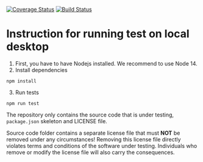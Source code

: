 [![Coverage Status](https://coveralls.io/repos/github/saurtm12/software_testing_course_assignment/badge.svg?branch=master)](https://coveralls.io/github/saurtm12/software_testing_course_assignment?branch=master)
[![Build Status](https://app.travis-ci.com/saurtm12/software_testing_course_assignment.svg?branch=master)](https://app.travis-ci.com/saurtm12/software_testing_course_assignment)

# Instruction for running test on local desktop
1. First, you have to have Nodejs installed. We recommend to use Node 14.
2. Install dependencies
```
npm install
```
3. Run tests
```
npm run test
```
The repository only contains the source code that is under testing, `package.json` skeleton
and LICENSE file.

Source code folder contains a separate license file that must **NOT** be removed under any circumstances!
Removing this license file directly violates terms and conditions of the software under testing.
Individuals who remove or modify the license file will also carry the consequences.
